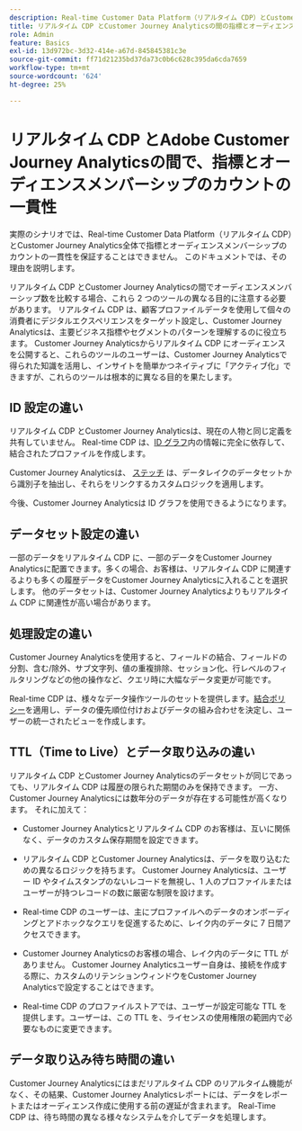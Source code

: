 ```yaml
---
description: Real-time Customer Data Platform（リアルタイム CDP）とCustomer Journey Analyticsの間の指標とオーディエンスメンバーシップのカウントの一貫性に影響する要因について説明します。
title: リアルタイム CDP とCustomer Journey Analyticsの間の指標とオーディエンスメンバーシップ数の一貫性
role: Admin
feature: Basics
exl-id: 13d972bc-3d32-414e-a67d-845845381c3e
source-git-commit: ff71d21235bd37da73c0b6c628c395da6cda7659
workflow-type: tm+mt
source-wordcount: '624'
ht-degree: 25%

---
```



# リアルタイム CDP とAdobe Customer Journey Analyticsの間で、指標とオーディエンスメンバーシップのカウントの一貫性

実際のシナリオでは、Real-time Customer Data Platform（リアルタイム CDP）とCustomer Journey Analytics全体で指標とオーディエンスメンバーシップのカウントの一貫性を保証することはできません。 このドキュメントでは、その理由を説明します。

リアルタイム CDP とCustomer Journey Analyticsの間でオーディエンスメンバーシップ数を比較する場合、これら 2 つのツールの異なる目的に注意する必要があります。 リアルタイム CDP は、顧客プロファイルデータを使用して個々の消費者にデジタルエクスペリエンスをターゲット設定し、Customer Journey Analyticsは、主要ビジネス指標やセグメントのパターンを理解するのに役立ちます。 Customer Journey Analyticsからリアルタイム CDP にオーディエンスを公開すると、これらのツールのユーザーは、Customer Journey Analyticsで得られた知識を活用し、インサイトを簡単かつネイティブに「アクティブ化」できますが、これらのツールは根本的に異なる目的を果たします。

## ID 設定の違い

リアルタイム CDP とCustomer Journey Analyticsは、現在の人物と同じ定義を共有していません。 Real-time CDP は、[ID グラフ](https://experienceleague.adobe.com/docs/platform-learn/tutorials/identities/understanding-identity-and-identity-graphs.html?lang=ja)内の情報に完全に依存して、結合されたプロファイルを作成します。

Customer Journey Analyticsは、 [ステッチ](../stitching/overview.md) は、データレイクのデータセットから識別子を抽出し、それらをリンクするカスタムロジックを適用します。

今後、Customer Journey Analyticsは ID グラフを使用できるようになります。

## データセット設定の違い

一部のデータをリアルタイム CDP に、一部のデータをCustomer Journey Analyticsに配置できます。多くの場合、お客様は、リアルタイム CDP に関連するよりも多くの履歴データをCustomer Journey Analyticsに入れることを選択します。 他のデータセットは、Customer Journey Analyticsよりもリアルタイム CDP に関連性が高い場合があります。

## 処理設定の違い

Customer Journey Analyticsを使用すると、フィールドの結合、フィールドの分割、含む/除外、サブ文字列、値の重複排除、セッション化、行レベルのフィルタリングなどの他の操作など、クエリ時に大幅なデータ変更が可能です。

Real-time CDP は、様々なデータ操作ツールのセットを提供します。[結合ポリシー](https://experienceleague.adobe.com/docs/experience-platform/profile/merge-policies/overview.html?lang=ja)を適用し、データの優先順位付けおよびデータの組み合わせを決定し、ユーザーの統一されたビューを作成します。

## TTL（Time to Live）とデータ取り込みの違い

リアルタイム CDP とCustomer Journey Analyticsのデータセットが同じであっても、リアルタイム CDP は履歴の限られた期間のみを保持できます。 一方、Customer Journey Analyticsには数年分のデータが存在する可能性が高くなります。 それに加えて：

* Customer Journey Analyticsとリアルタイム CDP のお客様は、互いに関係なく、データのカスタム保存期間を設定できます。

* リアルタイム CDP とCustomer Journey Analyticsは、データを取り込むための異なるロジックを持ちます。 Customer Journey Analyticsは、ユーザー ID やタイムスタンプのないレコードを無視し、1 人のプロファイルまたはユーザーが持つレコードの数に厳密な制限を設けます。

* Real-time CDP のユーザーは、主にプロファイルへのデータのオンボーディングとアドホックなクエリを促進するために、レイク内のデータに 7 日間アクセスできます。

* Customer Journey Analyticsのお客様の場合、レイク内のデータに TTL がありません。 Customer Journey Analyticsユーザー自身は、接続を作成する際に、カスタムのリテンションウィンドウをCustomer Journey Analyticsで設定することはできます。

* Real-time CDP のプロファイルストアでは、ユーザーが設定可能な TTL を提供します。ユーザーは、この TTL を、ライセンスの使用権限の範囲内で必要なものに変更できます。

## データ取り込み待ち時間の違い

Customer Journey Analyticsにはまだリアルタイム CDP のリアルタイム機能がなく、その結果、Customer Journey Analyticsレポートには、データをレポートまたはオーディエンス作成に使用する前の遅延が含まれます。 Real-Time CDP は、待ち時間の異なる様々なシステムを介してデータを処理します。
